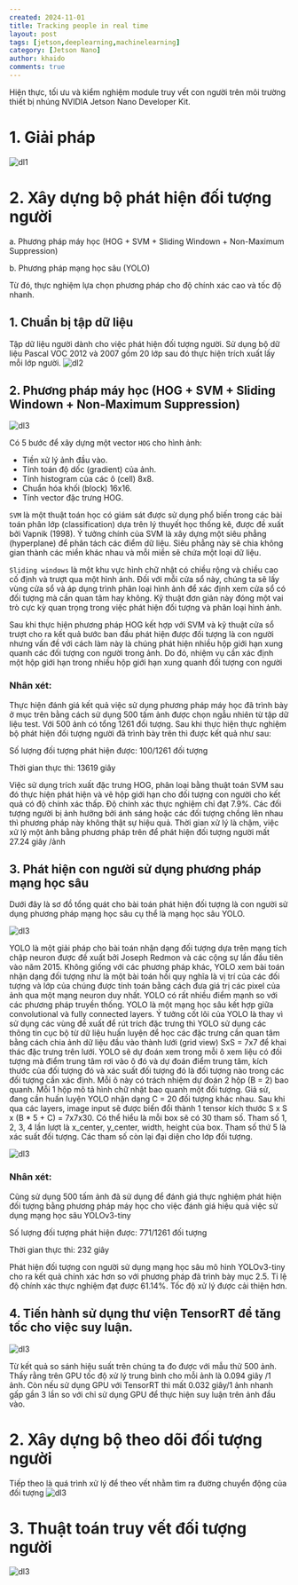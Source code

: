 ```yaml
---
created: 2024-11-01
title: Tracking people in real time
layout: post
tags: [jetson,deeplearning,machinelearning]
category: [Jetson Nano]
author: khaido
comments: true
---
```


Hiện thực, tối ưu và kiểm nghiệm module truy vết con người trên môi trường thiết bị nhúng NVIDIA Jetson Nano Developer Kit.


# 1. Giải pháp

![dl1](https://khaidox.github.io/assets/img/deeplearning/1.png)

# 2. Xây dựng bộ phát hiện đối tượng người

a. Phương pháp máy học (HOG + SVM + Sliding Windown + Non-Maximum Suppression)

b. Phương pháp mạng học sâu (YOLO)

Từ đó, thực nghiệm lựa chọn phương pháp cho độ chính xác cao và tốc độ nhanh.

## 1. Chuẩn bị tập dữ liệu
Tập dữ liệu người dành cho việc phát hiện đối tượng người. Sử dụng bộ dữ liệu Pascal VOC 2012 và 2007 gồm 20 lớp sau đó thực hiện trích xuất lấy mỗi lớp người.
![dl2](https://khaidox.github.io/assets/img/deeplearning/2.png)

## 2. Phương pháp máy học (HOG + SVM + Sliding Windown + Non-Maximum Suppression)
![dl3](https://khaidox.github.io/assets/img/deeplearning/3.png)

Có 5 bước để xây dựng một vector `HOG` cho hình ảnh:
- Tiền xử lý ảnh đầu vào.
- Tính toán độ dốc (gradient) của ảnh.
- Tính histogram của các ô (cell) 8x8.
- Chuẩn hóa khối (block) 16x16.
- Tính vector đặc trưng HOG.

`SVM` là một thuật toán học có giám sát được sử dụng phổ biến trong các bài toán phân lớp (classification) dựa trên lý thuyết học thống kê, được đề xuất bởi Vapnik (1998). Ý tưởng chính của SVM là xây dựng một siêu phẳng (hyperplane) để phân tách các điểm dữ liệu. Siêu phẳng này sẽ chia không gian thành các miền khác nhau và mỗi miền sẽ chứa một loại dữ liệu.

`Sliding windows` là một khu vực hình chữ nhật có chiều rộng và chiều cao cố định và trượt qua một hình ảnh. Đối với mỗi cửa sổ này, chúng ta sẽ lấy vùng cửa sổ và áp dụng trình phân loại hình ảnh để xác định xem cửa sổ có đối tượng mà cần quan tâm hay không. Kỹ thuật đơn giản này đóng một vai trò cực kỳ quan trọng trong việc phát hiện đối tượng và phân loại hình ảnh.

Sau khi thực hiện phương pháp HOG kết hợp với SVM và kỹ thuật cửa sổ trượt cho ra kết quả bước ban đầu phát hiện được đối tượng là con người nhưng vấn đề với cách làm này là chúng phát hiện nhiều hộp giới hạn xung quanh các đối tượng con người trong ảnh. Do đó, nhiệm vụ cần xác định một hộp giới hạn trong nhiều hộp giới hạn xung quanh đối tượng con người

### Nhân xét:
Thực hiện đánh giá kết quả việc sử dụng phương pháp máy học đã trình bày ở mục trên bằng cách sử dụng 500 tấm ảnh được chọn ngẫu nhiên từ tập dữ liệu test. Với 500 ảnh có tổng 1261 đối tượng. Sau khi thực hiện thực nghiệm bộ phát hiện đối tượng người đã trình bày trên thì được kết quả như sau:

Số lượng đối tượng phát hiện được: 100/1261 đối tượng

Thời gian thực thi: 13619 giây

Việc sử dụng trích xuất đặc trưng HOG, phân loại bằng thuật toán SVM sau đó thực hiện phát hiện và vẽ hộp giới hạn cho đối tượng con người cho kết quả có độ chính xác thấp. Độ chính xác thực nghiệm chỉ đạt 7.9%. Các đối tượng người bị ảnh hưởng bởi ánh sáng hoặc các đối tượng chồng lên nhau thì phương pháp này không thật sự hiệu quả. Thời gian xử lý là chậm, việc xử lý một ảnh bằng phương pháp trên để phát hiện đối tượng người mất 27.24 giây /ảnh


## 3. Phát hiện con người sử dụng phương pháp mạng học sâu
Dưới đây là sơ đồ tổng quát cho bài toán phát hiện đối tượng là con người sử dụng phương pháp mạng học sâu cụ thể là mạng học sâu YOLO.

![dl3](https://khaidox.github.io/assets/img/deeplearning/4.png)

YOLO là một giải pháp cho bài toán nhận dạng đối tượng dựa trên mạng tích chập neuron được đề xuất bởi Joseph Redmon và các cộng sự lần đầu tiên vào năm 2015. Không giống với các phương pháp khác, YOLO xem bài toán nhận dạng đối tượng như là một bài toán hồi quy nghĩa là vị trí của các đối tượng và lớp của chúng được tính toán bằng cách đưa giá trị các pixel của ảnh qua một mạng neuron duy nhất. YOLO có rất nhiều điểm mạnh so với các phương pháp truyền thống. YOLO là một mạng học sâu kết hợp giữa convolutional và fully connected layers. Ý tưởng cốt lõi của YOLO là thay vì sử dụng các vùng đề xuất để rút trích đặc trưng thì YOLO sử dụng các thông tin cục bộ từ dữ liệu huấn luyện để học các đặc trưng cần quan tâm bằng cách chia ảnh dữ liệu đầu vào thành lưới (grid view) SxS = 7x7 để khai thác đặc trưng trên lưới. YOLO sẽ dự đoán xem trong mỗi ô xem liệu có đối tượng mà điểm trung tâm rơi vào ô đó và dự đoán điểm trung tâm, kích thước của đối tượng đó và xác suất đối tượng đó là đối tượng nào trong các đối tượng cần xác định. Mỗi ô này có trách nhiệm dự đoán 2 hộp (B = 2) bao quanh. Mỗi 1 hộp mô tả hình chữ nhật bao quanh một đối tượng. Giả sử, đang cần huấn luyện YOLO nhận dạng C = 20 đối tượng khác nhau. Sau khi qua các layers, image input sẽ được biến đổi thành 1 tensor kích thước S x S x (B * 5 + C) = 7x7x30. Có thể hiểu là mỗi box sẽ có 30 tham số. Tham số 1, 2, 3, 4 lần lượt là x_center, y_center, width, height của box. Tham số thứ 5 là xác suất đối tượng. Các tham số còn lại đại diện cho lớp đối tượng.


![dl3](https://khaidox.github.io/assets/img/deeplearning/5.png)

### Nhân xét:
Cũng sử dụng 500 tấm ảnh đã sử dụng để đánh giá thực nghiệm phát hiện đối tượng bằng phương pháp máy học cho việc đánh giá hiệu quả việc sử dụng mạng học sâu YOLOv3-tiny

Số lượng đối tượng phát hiện được: 771/1261 đối tượng

Thời gian thực thi: 232 giây

Phát hiện đối tượng con người sử dụng mạng học sâu mô hình YOLOv3-tiny cho ra kết quả chính xác hơn so với phương pháp đã trình bày mục 2.5. Tỉ lệ độ chính xác thực nghiệm đạt được 61.14%. Tốc độ xử lý được cải thiện hơn.

## 4. Tiến hành sử dụng thư viện TensorRT để tăng tốc cho việc suy luận.
![dl3](https://khaidox.github.io/assets/img/deeplearning/6.png)

Từ kết quả so sánh hiệu suất trên chúng ta đo được với mẫu thử 500 ảnh. Thấy rằng trên GPU tốc độ xử lý trung bình cho mỗi ảnh là 0.094 giây /1 ảnh. Còn nếu sử dụng GPU với TensorRT thì mất 0.032 giây/1 ảnh nhanh gấp gần 3 lần so với chỉ sử dụng GPU để thực hiện suy luận trên ảnh đầu vào.

# 2. Xây dựng bộ theo dõi đối tượng người

Tiếp theo là quá trình xử lý để theo vết nhằm tìm ra đường chuyển động của đối tượng
![dl3](https://khaidox.github.io/assets/img/deeplearning/7.png)

# 3. Thuật toán truy vết đối tượng người

![dl3](https://khaidox.github.io/assets/img/deeplearning/8.png)